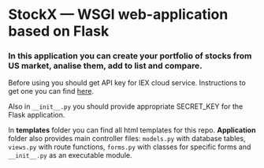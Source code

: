 # StockX — WSGI web-application based on Flask
### In this application you can create your portfolio of stocks from US market, analise them, add to list and compare.

Before using you should get API key for IEX cloud service.
Instructions to get one you can find [here](https://cs50.harvard.edu/x/2021/psets/9/finance/#configuring).

Also in `__init__.py` you should provide appropriate SECRET_KEY for the Flask application.

In **templates** folder you can find all html templates for this repo. **Application** folder also provides 
main controller files: `models.py` with database tables, `views.py` with route functions, `forms.py` with classes for specific forms
and `__init__.py` as an executable module.




